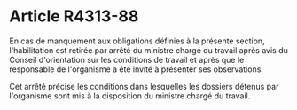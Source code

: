 # Article R4313-88

 

En cas de manquement aux obligations définies à la présente section, l'habilitation est retirée par arrêté du ministre chargé du travail après avis du Conseil d'orientation sur les conditions de travail et après que le responsable de l'organisme a été invité à présenter ses observations. 

Cet arrêté précise les conditions dans lesquelles les dossiers détenus par l'organisme sont mis à la disposition du ministre chargé du travail.
